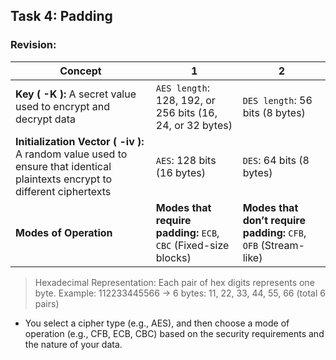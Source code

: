 ## Task 4: Padding

### Revision:
| Concept | 1 | 2 |
| ------- | ---------- | -------- |
| **Key ( -K ):** A secret value used to encrypt and decrypt data | `AES length`: 128, 192, or 256 bits (16, 24, or 32 bytes) | `DES length`: 56 bits (8 bytes) |
| **Initialization Vector ( -iv ):** A random value used to ensure that identical plaintexts encrypt to different ciphertexts | `AES`: 128 bits (16 bytes) | `DES`: 64 bits (8 bytes) |
| **Modes of Operation** | **Modes that require padding:** `ECB`, `CBC` (Fixed-size blocks) | **Modes that don’t require padding:** `CFB`, `OFB` (Stream-like) |

> Hexadecimal Representation: Each pair of hex digits represents one byte.
> Example: 112233445566 → 6 bytes: 11, 22, 33, 44, 55, 66 (total 6 pairs)

- You select a cipher type (e.g., AES), and then choose a mode of operation (e.g., CFB, ECB, CBC) based on the security requirements and the nature of your data.
